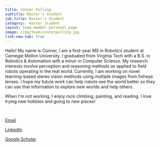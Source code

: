 ```yaml
---
title: Conner Pulling
subtitle: Master's Student
job_title: Master's Student
category:  master_student
layout: team_member_personal_page
image: /img/team/connerpulling.jpg
link-new-tab: true
---
```


Hello! My name is Conner, I am a first-year MS in Robotics student at Carnegie Mellon University. I graduated from Virginia Tech with a B.S. in Robotics & Automation with a minor in Computer Science. My research interests involve perception and reasoning methods as applied to field robots operating in the real world. Currently, I am working on novel learning-based stereo vision methods using multiple images from fisheye lenses. I hope my future work can help robots see the world better so they can use that information to explore new worlds and help others.

When I'm not working, I enjoy rock climbing, painting, and reading. I love trying new hobbies and going to new places!

<br>

[Email](mailto:cpulling@andrew.cmu.edu)

[LinkedIn](https://www.linkedin.com/in/connerpulling/)

[Google Scholar](https://scholar.google.com/citations?user=_ZRb8msAAAAJ&hl=en&oi=ao)